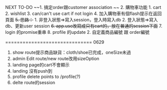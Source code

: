 NEXT TO-DO
~~1. 搞定order跟customer association  ~~
2. 購物車功能
    1. cart
    2. wishlist
    3. can/can't use cart if not login
    4. 加入購物車有個flash提示在返回頁面
    ~~5. 思路：~~
        1. 非登入狀態=>寫入session，登入時寫入db
        2. 登入狀態=>寫入db、更新user session
    ~~6. app.use改寫成只有cart的，放在普通的session下面~~
    7. login 的promise重串
    8. profile 的update
2. 自定義商品編號 跟 order編號

==============================
0629
1. show route提示商品缺貨：cloth/shoe已完成，oneSize未過
2. admin Edit route/new route改用sizeOption
3. landing page的cart不會顯示
4. landing 沒有push到
5. profile delete points to /profile(?)
6. delte route的session
